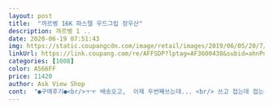 ```yaml
---
layout: post 
title:  "까르벵 16K 파스텔 우드그립 장우산" 
description: 까르벵 1 ..
date: 2020-06-19 07:51:43 
img: https://static.coupangcdn.com/image/retail/images/2019/06/05/20/7/7673b4c3-b8d9-4d33-a97b-73cc10b37d0c.jpg 
linkUrl: https://link.coupang.com/re/AFFSDP?lptag=AF3600438&subid=ahnPublicAsk&pageKey=235572307&itemId=747591822&vendorItemId=4887578379&traceid=V0-113-60ac0ff044e06d47 
categories: [1008] 
color: A566FF 
price: 11420 
author: Ask View Shop 
cont:  "●구매후기●<br/>ㅜㅜ 배송오고,  이제 두번째쓰는데... <br/> 쓰고 접는데 접는부분이 불량이여서, 비 조금털려고<br/>결론적으로는 만족.<br/><br/>괜찮다.<br/> 나중에 빨면되지.<br/><br/>교환처리 빠르게 해주셨고, 새상품은 문제없긴한데.<br/>.<br/><br/>그것도 손잡이가 나무라이쁘다 생각하고산건데ㅜㅜ 파랑은 나무가 벌써 깨져서 봉이랑<br/>넉넉한 느낌.<br/><br/>받자마자 우산 살이 부서져서 빠져있네요.<br/><br/>색이 사진과 같고<br/>손잡이가 빠져버림 이쁘다고 다는 아니지만,이쁜거에 튼튼도 하면 좋으면 얼마나 좋을까?<br/>엄마는 지금 색은 이쁘지만 나중에 때탈거라고 경고했지만<br/>우드그립이 고급스럽다.<br/><br/>우산 사는거 때문에 몇개를 장바구니에 넣었다 뺐다를 반복했는데<br/>저렴한, 가격에 이쁘다 샀는데, 두번쓰고 버리기엔 좀 돈낭비에 너무 아까움<br/>키 158의 보통체격인 나에게 알맞다.<br/><br/>털어도 다시 펼쳐지고, 조금만 흔들어도 펼쳐지고,금방 펴지려고 준비하는 ㅜㅜ 보라... <br/><br/>파랑도 예뻐서 두개샀는데... <br/><br/>품질마감등등은 보통입니다.<br/><br/>" 
---
```

